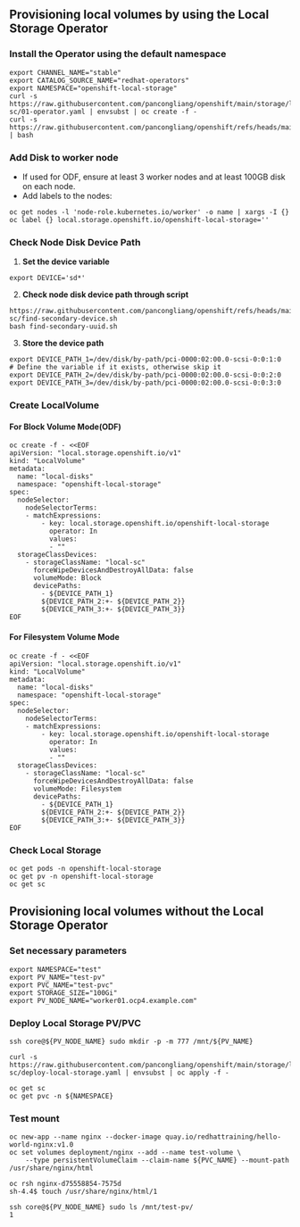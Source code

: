
## Provisioning local volumes by using the Local Storage Operator

### Install the Operator using the default namespace

```
export CHANNEL_NAME="stable"
export CATALOG_SOURCE_NAME="redhat-operators"
export NAMESPACE="openshift-local-storage"
curl -s https://raw.githubusercontent.com/pancongliang/openshift/main/storage/local-sc/01-operator.yaml | envsubst | oc create -f -
curl -s https://raw.githubusercontent.com/pancongliang/openshift/refs/heads/main/operator/approve_ip.sh | bash
```

### Add Disk to worker node

- If used for ODF, ensure at least 3 worker nodes and at least 100GB disk on each node.
- Add labels to the nodes:

```
oc get nodes -l 'node-role.kubernetes.io/worker' -o name | xargs -I {} oc label {} local.storage.openshift.io/openshift-local-storage=''
```

### Check Node Disk Device Path

1. **Set the device variable**
```
export DEVICE='sd*'
```

2. **Check node disk device path through script**
```
https://raw.githubusercontent.com/pancongliang/openshift/refs/heads/main/storage/local-sc/find-secondary-device.sh
bash find-secondary-uuid.sh
```

3. **Store the device path**
```
export DEVICE_PATH_1=/dev/disk/by-path/pci-0000:02:00.0-scsi-0:0:1:0
# Define the variable if it exists, otherwise skip it
export DEVICE_PATH_2=/dev/disk/by-path/pci-0000:02:00.0-scsi-0:0:2:0
export DEVICE_PATH_3=/dev/disk/by-path/pci-0000:02:00.0-scsi-0:0:3:0
``` 

### Create LocalVolume

#### For Block Volume Mode(ODF)

```
oc create -f - <<EOF
apiVersion: "local.storage.openshift.io/v1"
kind: "LocalVolume"
metadata:
  name: "local-disks"
  namespace: "openshift-local-storage" 
spec:
  nodeSelector: 
    nodeSelectorTerms:
    - matchExpressions:
        - key: local.storage.openshift.io/openshift-local-storage
          operator: In
          values:
          - ""
  storageClassDevices:
    - storageClassName: "local-sc" 
      forceWipeDevicesAndDestroyAllData: false
      volumeMode: Block 
      devicePaths: 
        - ${DEVICE_PATH_1}
        ${DEVICE_PATH_2:+- ${DEVICE_PATH_2}}
        ${DEVICE_PATH_3:+- ${DEVICE_PATH_3}}
EOF
```

#### For Filesystem Volume Mode

```
oc create -f - <<EOF
apiVersion: "local.storage.openshift.io/v1"
kind: "LocalVolume"
metadata:
  name: "local-disks"
  namespace: "openshift-local-storage" 
spec:
  nodeSelector: 
    nodeSelectorTerms:
    - matchExpressions:
        - key: local.storage.openshift.io/openshift-local-storage
          operator: In
          values:
          - ""
  storageClassDevices:
    - storageClassName: "local-sc" 
      forceWipeDevicesAndDestroyAllData: false
      volumeMode: Filesystem 
      devicePaths: 
        - ${DEVICE_PATH_1}
        ${DEVICE_PATH_2:+- ${DEVICE_PATH_2}}
        ${DEVICE_PATH_3:+- ${DEVICE_PATH_3}}
EOF
```

### Check Local Storage

```
oc get pods -n openshift-local-storage
oc get pv -n openshift-local-storage
oc get sc
```



## Provisioning local volumes without the Local Storage Operator
###  Set necessary parameters

```
export NAMESPACE="test"
export PV_NAME="test-pv"
export PVC_NAME="test-pvc"
export STORAGE_SIZE="100Gi"
export PV_NODE_NAME="worker01.ocp4.example.com"
```
  
### Deploy Local Storage PV/PVC
```
ssh core@${PV_NODE_NAME} sudo mkdir -p -m 777 /mnt/${PV_NAME}
  
curl -s https://raw.githubusercontent.com/pancongliang/openshift/main/storage/local-sc/deploy-local-storage.yaml | envsubst | oc apply -f -

oc get sc
oc get pvc -n ${NAMESPACE}
```

### Test mount
```
oc new-app --name nginx --docker-image quay.io/redhattraining/hello-world-nginx:v1.0
oc set volumes deployment/nginx --add --name test-volume \
    --type persistentVolumeClaim --claim-name ${PVC_NAME} --mount-path /usr/share/nginx/html

oc rsh nginx-d75558854-7575d
sh-4.4$ touch /usr/share/nginx/html/1

ssh core@${PV_NODE_NAME} sudo ls /mnt/test-pv/
1
```

